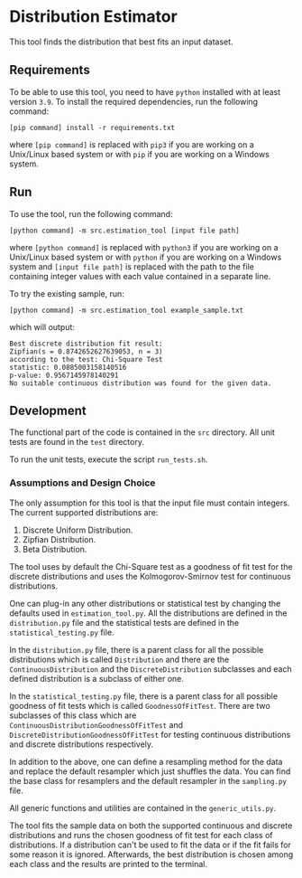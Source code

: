# Distribution Estimator

This tool finds the distribution that best fits an input dataset.

## Requirements

To be able to use this tool, you need to have `python` installed with at least version `3.9`.
To install the required dependencies, run the following command:

```
[pip command] install -r requirements.txt
```

where `[pip command]` is replaced with `pip3` if you are working on a Unix/Linux based system or with `pip` if you are working on a Windows system.

## Run

To use the tool, run the following command:

```
[python command] -m src.estimation_tool [input file path]
```

where `[python command]` is replaced with `python3` if you are working on a Unix/Linux based system or with `python` if you are working on a Windows system and `[input file path]` is replaced with the path to the file containing integer values with each value contained in a separate line.

To try the existing sample, run:
```use
[python command] -m src.estimation_tool example_sample.txt
```

which will output:
```
Best discrete distribution fit result:
Zipfian(s = 0.8742652627639053, n = 3)
according to the test: Chi-Square Test
statistic: 0.0885003158140516
p-value: 0.9567145978140291
No suitable continuous distribution was found for the given data.
```

## Development

The functional part of the code is contained in the `src` directory. All unit tests are found in the `test` directory. 

To run the unit tests, execute the script `run_tests.sh`.

### Assumptions and Design Choice

The only assumption for this tool is that the input file must contain integers. The current supported distributions are:
1. Discrete Uniform Distribution.
2. Zipfian Distribution.
3. Beta Distribution.

The tool uses by default the Chi-Square test as a goodness of fit test for the discrete distributions and uses the Kolmogorov-Smirnov test for continuous distributions. 

One can plug-in any other distributions or statistical test by changing the defaults used in `estimation_tool.py`. All the distributions are defined in the `distribution.py` file and the statistical tests are defined in the `statistical_testing.py` file.

In the `distribution.py` file, there is a parent class for all the possible distributions which is called `Distribution` and there are the `ContinuousDistribution` and the `DiscreteDistribution` subclasses and each defined distribution is a subclass of either one.

In the `statistical_testing.py` file, there is a parent class for all possible goodness of fit tests which is called `GoodnessOfFitTest`. There are two subclasses of this class which are `ContinuousDistributionGoodnessOfFitTest` and `DiscreteDistributionGoodnessOfFitTest` for testing continuous distributions and discrete distributions respectively.

In addition to the above, one can define a resampling method for the data and replace the default resampler which just shuffles the data. You can find the base class for resamplers and the default resampler in the `sampling.py` file.

All generic functions and utilities are contained in the `generic_utils.py`.

The tool fits the sample data on both the supported continuous and discrete distributions and runs the chosen goodness of fit test for each class of distributions. If a distribution can't be used to fit the data or if the fit fails for some reason it is ignored. Afterwards, the best distribution is chosen among each class and the results are printed to the terminal.
